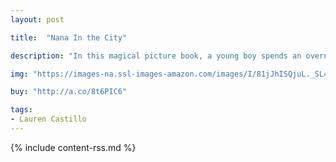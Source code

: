 ```yaml
---
layout: post

title:  "Nana In the City"

description: "In this magical picture book, a young boy spends an overnight visit with his nana and is frightened to find that the city where she lives is filled with noise and crowds and scary things. But then Nana makes him a special cape to help him be brave, and soon the everyday sights, sounds, and smells of the city are not scary—but wonderful. The succinct text is paired with watercolor illustrations that capture all the vitality, energy, and beauty of the city."

img: "https://images-na.ssl-images-amazon.com/images/I/81jJhISQjuL._SL480_.jpg"

buy: "http://a.co/8t6PIC6"

tags:
- Lauren Castillo
---
```


{% include content-rss.md %}